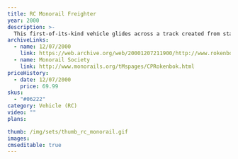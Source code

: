 ```yaml
---
title: RC Monorail Freighter
year: 2000
description: >-
  This first-of-its-kind vehicle glides across a track created from standard Rokenbok beam and block building pieces. Drives forward and backward and up and down rolling hills. Trailer bed moves from side to side for automatic loading and unloading. Designed to interact with the new Rail Tower, conveyors, chutes, hoppers, and all your other Rokenbok RC vehicles, the RC Monorail Freighter will add a new level of enjoyment to your Rokenbok Construction and Metropolitan play worlds. Requires Start Set and four AA batteries.
archiveLinks:
  - name: 12/07/2000
    link: https://web.archive.org/web/20001207211900/http://www.rokenbok.com/catalog/pd_rcv_monorail.html
  - name: Monorail Society
    link: http://www.monorails.org/tMspages/CPRokenbok.html
priceHistory:
  - date: 12/07/2000
    price: 69.99
skus:
  - "#06222"
category: Vehicle (RC)
video: ""
plans:

thumb: /img/sets/thumb_rc_monorail.gif
images:
cmseditable: true
---
```

